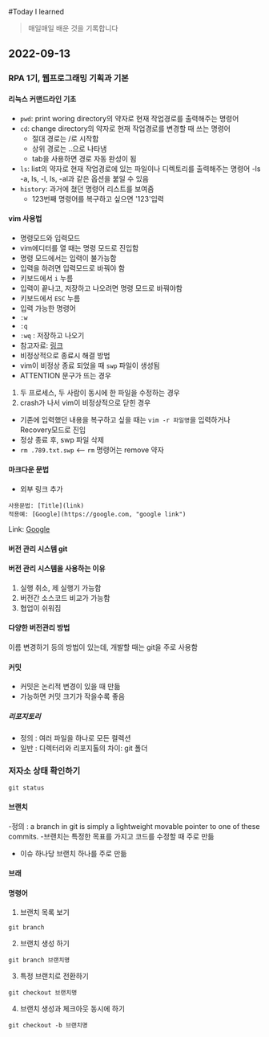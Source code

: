 #Today I learned 
> 매일매일 배운 것을 기록합니다

## 2022-09-13
### RPA 1기, 웹프로그래밍 기획과 기본
#### 리눅스 커맨드라인 기초
- `pwd`: print woring directory의 약자로 현재 작업경로를 출력해주는 명령어
- `cd`: change directory의 약자로 현재 작업경로를 변경할 때 쓰는 명령어
  - 절대 경로는 /로 시작함
  - 상위 경로는 ..으로 나타냄
  - tab을 사용하면 경로 자동 완성이 됨
- `ls`: list의 약자로 현재 작업경로에 있는 파일이나 디렉토리를 출력해주는 명령어
  -ls -a, ls, -l, ls, -al과 같은 옵션을 붙일 수 있음
- `history`: 과거에 쳤던 명령어 리스트를 보여줌
  - 123번째 명령어를 복구하고 싶으면 '123'입력

#### vim 사용법
- 명령모드와 입력모드
 - vim에디터를 열 때는 명령 모드로 진입함
 - 명령 모드에서는 입력이 불가능함
 - 입력을 하려면 입력모드로 바꿔야 함
  - 키보드에서 `i` 누름
 - 입력이 끝나고, 저장하고 나오려면 명령 모드로 바꿔야함
  - 키보드에서 `ESC` 누름
 - 입력 가능한 명령어
  - `:w`
  - `:q`
  - `:wq` : 저장하고 나오기
 - 참고자료: [링크](https://zeddios.tistory.com/122)
- 비정상적으로 종료시 해결 방법
 - vim이 비정상 종료 되었을 때 `swp` 파일이 생성됨
  - ATTENTION 문구가 뜨는 경우
   1. 두 프로세스, 두 사람이 동시에 한 파일을 수정하는 경우
   2. crash가 나서 vim이 비정상적으로 닫힌 경우
 - 기존에 입력했던 내용을 복구하고 싶을 때는 `vim -r 파일명`을 입력하거나 Recovery모드로 진입
 - 정상 종료 후, swp 파일 삭제
  - `rm .789.txt.swp` <-- `rm` 명령어는 remove 약자

#### 마크다운 문법
 - 외부 링크 추가

```
사용문법: [Title](link)
적용예: [Google](https://google.com, "google link")
```
Link: [Google](https://google.com, "google link")


#### 버전 관리 시스템 git

#### 버전 관리 시스템을 사용하는 이유
1. 실행 취소, 제 실행기 가능함
2. 버전간 소스코드 비교가 가능함
3. 협업이 쉬워짐

#### 다양한 버전관리 방법
이름 변경하기 등의 방법이 있는데, 개발할 때는 git을 주로 사용함

#### 커밋
 - 커밋은 논리적 변경이 있을 때 만듦
 - 가능하면 커밋 크기가 작을수록 좋음

##### 리포지토리
 - 정의 : 여러 파일을 하나로 모든 컬렉션
 - 일반 : 디렉터리와 리포지톨의 차이: git 폴더


 ### 저자소 상태 확인하기
 ```
 git status
 ```


 #### 브랜치 
 -정의 : a branch in git is simply a lightweight movable pointer to one of these commits.
 -브랜치는 특정한 목표를 가지고 코드를 수정할 때 주로 만듦
  - 이슈 하나당 브랜치 하나를 주로 만듦

  #### 브래

  #### 명령어
  1. 브랜치 목록 보기
  ```
  git branch
  ```
  2. 브랜치 생성 하기
  ```
  git branch 브랜치명
  ```
  3. 특정 브랜치로 전환하기
   ```
   git checkout 브랜치명
   ```
  4. 브랜치 생성과 체크아웃 동시에 하기
  ```
  git checkout -b 브랜치명 
  ```
  